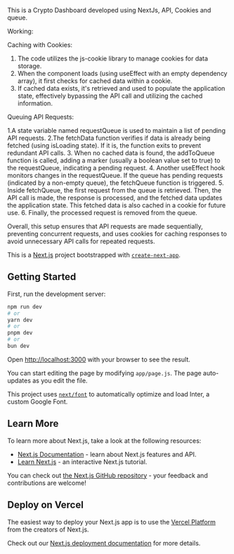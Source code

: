 This is a Crypto Dashboard developed using NextJs, API, Cookies and queue.

Working:

Caching with Cookies:

1. The code utilizes the js-cookie library to manage cookies for data storage.
2. When the component loads (using useEffect with an empty dependency array), it first checks for cached data within a cookie.
3. If cached data exists, it's retrieved and used to populate the application state, effectively bypassing the API call and utilizing the cached information.

Queuing API Requests:

1.A state variable named requestQueue is used to maintain a list of pending API requests.
2.The fetchData function verifies if data is already being fetched (using isLoading state). If it is, the function exits to prevent redundant API calls.
3. When no cached data is found, the addToQueue function is called, adding a marker (usually a boolean value set to true) to the requestQueue, indicating a pending request.
4. Another useEffect hook monitors changes in the requestQueue. If the queue has pending requests (indicated by a non-empty queue), the fetchQueue function is triggered.
5. Inside fetchQueue, the first request from the queue is retrieved. Then, the API call is made, the response is processed, and the fetched data updates the application state. This fetched data is also cached in a cookie for future use.
6. Finally, the processed request is removed from the queue.

  Overall, this setup ensures that API requests are made sequentially, preventing concurrent requests, and uses cookies for caching responses to avoid unnecessary API calls for repeated requests.




This is a [Next.js](https://nextjs.org/) project bootstrapped with [`create-next-app`](https://github.com/vercel/next.js/tree/canary/packages/create-next-app).

## Getting Started

First, run the development server:

```bash
npm run dev
# or
yarn dev
# or
pnpm dev
# or
bun dev
```

Open [http://localhost:3000](http://localhost:3000) with your browser to see the result.

You can start editing the page by modifying `app/page.js`. The page auto-updates as you edit the file.

This project uses [`next/font`](https://nextjs.org/docs/basic-features/font-optimization) to automatically optimize and load Inter, a custom Google Font.

## Learn More

To learn more about Next.js, take a look at the following resources:

- [Next.js Documentation](https://nextjs.org/docs) - learn about Next.js features and API.
- [Learn Next.js](https://nextjs.org/learn) - an interactive Next.js tutorial.

You can check out [the Next.js GitHub repository](https://github.com/vercel/next.js/) - your feedback and contributions are welcome!

## Deploy on Vercel

The easiest way to deploy your Next.js app is to use the [Vercel Platform](https://vercel.com/new?utm_medium=default-template&filter=next.js&utm_source=create-next-app&utm_campaign=create-next-app-readme) from the creators of Next.js.

Check out our [Next.js deployment documentation](https://nextjs.org/docs/deployment) for more details.
